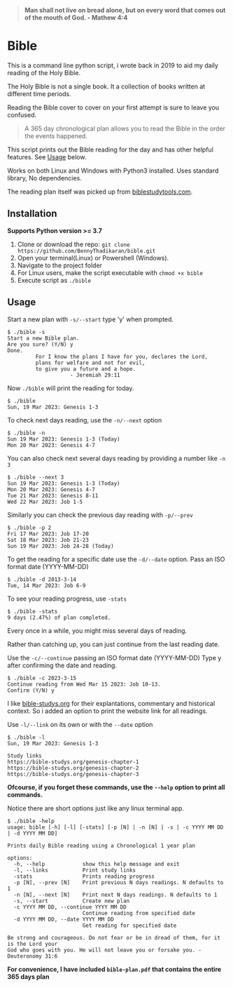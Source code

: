 > **Man shall not live on bread alone,
> but on every word that comes out of the mouth of God. - Mathew 4:4**

# Bible

This is a command line python script, i wrote back in 2019 to aid my daily reading of the Holy Bible.

The Holy Bible is not a single book. It a collection of books written at different time periods.

Reading the Bible cover to cover on your first attempt is sure to leave you confused.

> A 365 day chronological plan allows you to read the Bible in the order the events happened.

This script prints out the Bible reading for the day and has other helpful features. See [Usage](#usage) below.

Works on both Linux and Windows with Python3 installed.
Uses standard library, No dependencies.

The reading plan itself was picked up from [biblestudytools.com](https://www.biblestudytools.com/bible-reading-plan/chronological.html).

## Installation

**Supports Python version >= 3.7**

1. Clone or download the repo: `git clone https://github.com/BennyThadikaran/bible.git`
2. Open your terminal(Linux) or Powershell (Windows).
3. Navigate to the project folder
4. For Linux users, make the script executable with `chmod +x bible`
5. Execute script as `./bible`

## Usage

Start a new plan with `-s/--start` type 'y' when prompted.

```
$ ./bible -s
Start a new Bible plan.
Are you sure? (Y/N) y
Done.
         For I know the plans I have for you, declares the Lord,
         plans for welfare and not for evil,
         to give you a future and a hope.
                    - Jeremiah 29:11
```

Now `./bible` will print the reading for today.

```
$ ./bible
Sun, 19 Mar 2023: Genesis 1-3

```

To check next days reading, use the `-n/--next` option

```
$ ./bible -n
Sun 19 Mar 2023: Genesis 1-3 (Today)
Mon 20 Mar 2023: Genesis 4-7
```

You can also check next several days reading by providing a number like `-n 3`

```
$ ./bible --next 3
Sun 19 Mar 2023: Genesis 1-3 (Today)
Mon 20 Mar 2023: Genesis 4-7
Tue 21 Mar 2023: Genesis 8-11
Wed 22 Mar 2023: Job 1-5
```

Similarly you can check the previous day reading with `-p/--prev`

```
$ ./bible -p 2
Fri 17 Mar 2023: Job 17-20
Sat 18 Mar 2023: Job 21-23
Sun 19 Mar 2023: Job 24-28 (Today)
```

To get the reading for a specific date use the `-d/--date` option. Pass an ISO format date (YYYY-MM-DD)

```
$ ./bible -d 2013-3-14
Tue, 14 Mar 2023: Job 6-9

```

To see your reading progress, use `-stats`

```
$ ./bible -stats
9 days (2.47%) of plan completed.
```

Every once in a while, you might miss several days of reading.

Rather than catching up, you can just continue from the last reading date.

Use the `-c/--continue` passing an ISO format date (YYYY-MM-DD)
Type y after confirming the date and reading.

```
$ ./bible -c 2023-3-15
Continue reading from Wed Mar 15 2023: Job 10-13.
Confirm (Y/N) y
```

I like [bible-studys.org](https://bible-studys.org) for their explantations, commentary and historical context. So i added an option to print the website link for all readings.

Use `-l/--link` on its own or with the `--date` option

```
$ ./bible -l
Sun, 19 Mar 2023: Genesis 1-3

Study links
https://bible-studys.org/genesis-chapter-1
https://bible-studys.org/genesis-chapter-2
https://bible-studys.org/genesis-chapter-3

```

**Ofcourse, if you forget these commands, use the `--help` option to print all commands.**

Notice there are short options just like any linux terminal app.

```
$ ./bible -help
usage: bible [-h] [-l] [-stats] [-p [N] | -n [N] | -s | -c YYYY MM DD | -d YYYY MM DD]

Prints daily Bible reading using a Chronological 1 year plan

options:
  -h, --help            show this help message and exit
  -l, --links           Print study links
  -stats                Prints reading progress
  -p [N], --prev [N]    Print previous N days readings. N defaults to 1
  -n [N], --next [N]    Print next N days readings. N defaults to 1
  -s, --start           Create new plan
  -c YYYY MM DD, --continue YYYY MM DD
                        Continue reading from specified date
  -d YYYY MM DD, --date YYYY MM DD
                        Get reading for specified date

Be strong and courageous. Do not fear or be in dread of them, for it is the Lord your
God who goes with you. He will not leave you or forsake you. - Deuteronomy 31:6
```

**For convenience, I have included `bible-plan.pdf` that contains the entire 365 days plan**
